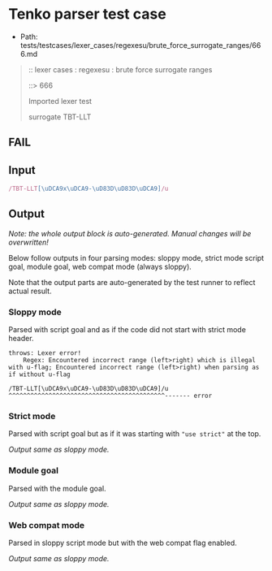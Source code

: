 # Tenko parser test case

- Path: tests/testcases/lexer_cases/regexesu/brute_force_surrogate_ranges/666.md

> :: lexer cases : regexesu : brute force surrogate ranges
>
> ::> 666
>
> Imported lexer test
>
> surrogate TBT-LLT

## FAIL

## Input

`````js
/TBT-LLT[\uDCA9x\uDCA9-\uD83D\uD83D\uDCA9]/u
`````

## Output

_Note: the whole output block is auto-generated. Manual changes will be overwritten!_

Below follow outputs in four parsing modes: sloppy mode, strict mode script goal, module goal, web compat mode (always sloppy).

Note that the output parts are auto-generated by the test runner to reflect actual result.

### Sloppy mode

Parsed with script goal and as if the code did not start with strict mode header.

`````
throws: Lexer error!
    Regex: Encountered incorrect range (left>right) which is illegal with u-flag; Encountered incorrect range (left>right) when parsing as if without u-flag

/TBT-LLT[\uDCA9x\uDCA9-\uD83D\uD83D\uDCA9]/u
^^^^^^^^^^^^^^^^^^^^^^^^^^^^^^^^^^^^^^^^^^^------- error
`````

### Strict mode

Parsed with script goal but as if it was starting with `"use strict"` at the top.

_Output same as sloppy mode._

### Module goal

Parsed with the module goal.

_Output same as sloppy mode._

### Web compat mode

Parsed in sloppy script mode but with the web compat flag enabled.

_Output same as sloppy mode._

